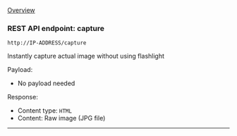 [Overview](_OVERVIEW.md) 

### REST API endpoint: capture

`http://IP-ADDRESS/capture`


Instantly capture actual image without using flashlight

Payload:
- No payload needed

Response:
- Content type: `HTML`
- Content: Raw image (JPG file)

---
